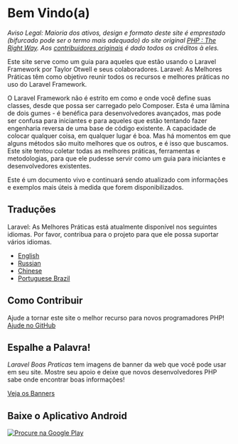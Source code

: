 # Bem Vindo(a)

_Aviso Legal: 
Maioria dos ativos, design e formato deste site é emprestado (bifurcado pode ser o termo mais adequado) do site original [PHP : The Right Way](http://www.phptherightway.com/). Aos [contribuidores originais](https://github.com/codeguy/php-the-right-way/graphs/contributors) é dado todos os créditos à eles._

Este site serve como um guia para aqueles que estão usando o Laravel Framework por Taylor Otwell e seus colaboradores. Laravel: As Melhores Práticas têm como objetivo reunir todos os recursos e melhores práticas no uso do Laravel Framework.

O Laravel Framework não é estrito em como e onde você define suas classes, desde que possa ser carregado pelo Composer. Esta é uma lâmina de dois gumes - é benéfica para desenvolvedores avançados, mas pode ser confusa para iniciantes e para aqueles que estão tentando fazer engenharia reversa de uma base de código existente. A capacidade de colocar qualquer coisa, em qualquer lugar é boa. Mas há momentos em que alguns métodos são muito melhores que os outros, e é isso que buscamos. Este site tentou coletar todas as melhores práticas, ferramentas e metodologias, para que ele pudesse servir como um guia para iniciantes e desenvolvedores existentes.

Este é um documento vivo e continuará sendo atualizado com informações e exemplos mais úteis à medida que forem disponibilizados.

## Traduções

Laravel: As Melhores Práticas está atualmente disponível nos seguintes idiomas. Por favor, contribua para o projeto para que ele possa suportar vários idiomas.

* [English](http://www.laravelbestpractices.com)
* [Russian](http://vanadium23.github.io/laraveltherightway.github.io/)
* [Chinese](http://bluegeek.github.io/laraveltherightway/)
* [Portuguese Brazil](https://johnatant.github.io/laraveltherightway/)

## Como Contribuir

Ajude a tornar este site o melhor recurso para novos programadores PHP! [Ajude no GitHub][1]

## Espalhe a Palavra!

_Laravel Boas Praticas_ tem imagens de banner da web que você pode usar em seu site. Mostre seu apoio e deixe que novos desenvolvedores PHP
sabe onde encontrar boas informações!

[Veja os Banners][2]

[1]: https://github.com/laraveltherightway/laraveltherightway.github.io
[2]: /banners.html

## Baixe o Aplicativo Android

[![Procure na Google Play](../images/get-it-on-google-play-icon-logo.png)](https://play.google.com/store/apps/details?id=com.buonzz.com.laravelbestpractices)